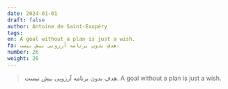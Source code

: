 ```yaml
---
date: 2024-01-01
draft: false
author: Antoine de Saint-Exupéry
tags: 
en: A goal without a plan is just a wish.
fa: هدفِ بدون برنامه آرزویی بیش نیست.
number: 26
weight: 26
---
```

> هدفِ بدون برنامه آرزویی بیش نیست.
> A goal without a plan is just a wish.


